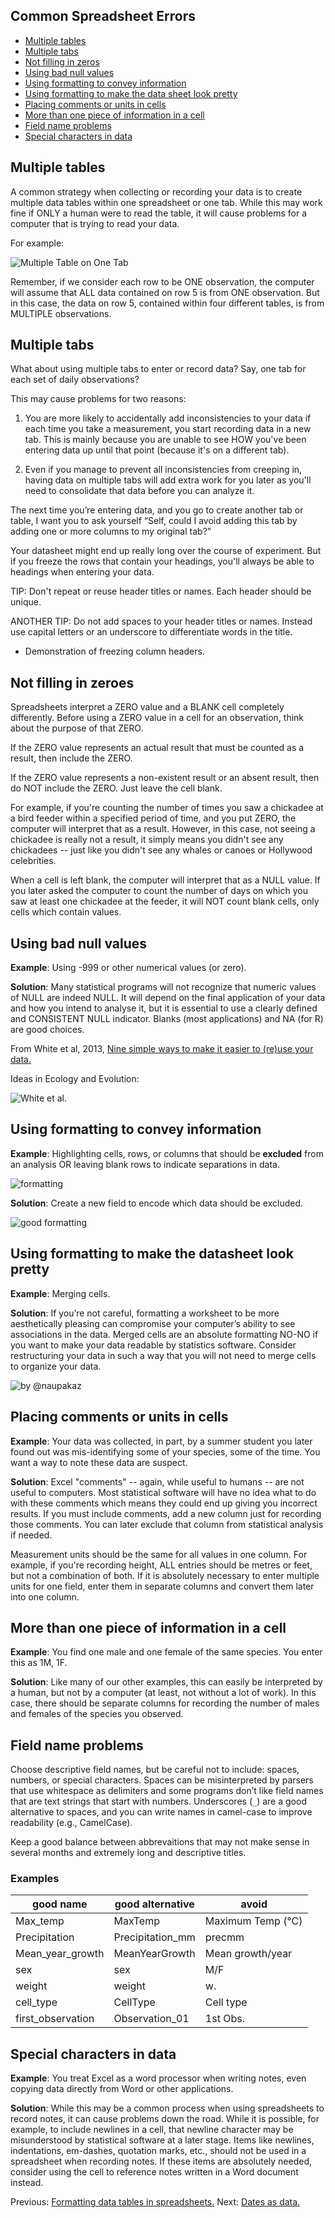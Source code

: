 ## Common Spreadsheet Errors

- [Multiple tables](#tables)
- [Multiple tabs](#tabs)
- [Not filling in zeros](#zeros)
- [Using bad null values](#null)
- [Using formatting to convey information](#formatting)
- [Using formatting to make the data sheet look pretty](#formatting_pretty)
- [Placing comments or units in cells](#units)
- [More than one piece of information in a cell](#info)
- [Field name problems](#field_name)
- [Special characters in data](#special)

<a name=tables></a>
## Multiple tables

A common strategy when collecting or recording your data is to create multiple data tables within
one spreadsheet or one tab. While this may work fine if ONLY a human were to read the table, it will cause problems for a computer that is trying to read your data.

For example:

![Multiple Table on One Tab](2_datasheet_example.jpg)

Remember, if we consider each row to be ONE observation, the computer will assume that ALL data contained on row 5 is from ONE observation. But in this case, the data on row 5, contained within four different tables, is from MULTIPLE observations.

<a name=tabs></a>
## Multiple tabs

What about using multiple tabs to enter or record data? Say, one tab for each set of daily observations?

This may cause problems for two reasons:

1. You are more likely to accidentally add inconsistencies to your data if each time you take a measurement, you start recording data in a new tab. This is mainly because you are unable to see HOW you've been entering data up until that point (because it's on a different tab).

2. Even if you manage to prevent all inconsistencies from creeping in, having data on multiple tabs will add extra work for you later as you'll need to consolidate that data before you can analyze it.

The next time you’re entering data, and you go to create another tab or table, I want you to ask yourself “Self, could I avoid adding this tab by adding one or more columns to my original tab?”

Your datasheet might end up really long over the course of experiment. But if you freeze the rows that contain your headings, you'll always be able to headings when entering your data.

TIP: Don't repeat or reuse header titles or names. Each header should be unique.

ANOTHER TIP: Do not add spaces to your header titles or names. Instead use capital letters or an underscore to differentiate words in the title.

- Demonstration of freezing column headers.

<a name=zeros></a>
## Not filling in zeroes

Spreadsheets interpret a ZERO value and a BLANK cell completely differently. Before using a ZERO value in a cell for an observation, think about the purpose of that ZERO. 

If the ZERO value represents an actual result that must be counted as a result, then include the ZERO.

If the ZERO value represents a non-existent result or an absent result, then do NOT include the ZERO. Just leave the cell blank.

For example, if you're counting the number of times you saw a chickadee at a bird feeder within a specified period of time, and you put ZERO, the computer will interpret that as a result. However, in this case, not seeing a chickadee is really not a result, it simply means you didn't see any chickadees -- just like you didn't see any whales or canoes or Hollywood celebrities.

When a cell is left blank, the computer will interpret that as a NULL value. If you later asked the computer to count the number of days on which you saw at least one chickadee at the feeder, it will NOT count blank cells, only cells which contain values.

<a name="null"></a>
## Using bad null values
**Example**: Using -999 or other numerical values (or zero).

**Solution**: Many statistical programs will not recognize that numeric values of NULL are indeed NULL. It will depend on the final application of your data and how you intend to analyse it, but it is essential to use a clearly defined and CONSISTENT NULL indicator. Blanks (most applications) and NA (for R) are good choices.

From White et al, 2013, [Nine simple ways to make it easier to (re)use your data.](http://library.queensu.ca/ojs/index.php/IEE/article/view/4608/4898) 

Ideas in Ecology and Evolution:

![White et al.](3_white_table_1.jpg)

<a name="formatting"></a>
## Using formatting to convey information
**Example**: Highlighting cells, rows, or columns that should be **excluded** from an analysis OR leaving blank rows to indicate separations in data.

![formatting](formatting.png)

**Solution**: Create a new field to encode which data should be excluded.

![good formatting](good_formatting.png)

<a name="formatting_pretty"></a>
## Using formatting to make the datasheet look pretty

**Example**: Merging cells.

**Solution**: If you’re not careful, formatting a worksheet to be more aesthetically pleasing can compromise your computer’s ability to see associations in the data. Merged cells are an absolute formatting NO-NO if you want to make your data readable by statistics software. Consider restructuring your data in such a way that you will not need to merge cells to organize your data.

![by @naupakaz](4_merged_cells.jpg)

<a name="units"></a>
## Placing comments or units in cells

**Example**: Your data was collected, in part, by a summer student you later found out was mis-identifying some of your species, some of the time. You want a way to note these data are suspect.

**Solution**: Excel "comments" -- again, while useful to humans -- are not useful to computers. Most statistical software will have no idea what to do with these comments which means they could end up giving you incorrect results. If you must include comments, add a new column just for recording those comments. You can later exclude that column from statistical analysis if needed.

Measurement units should be the same for all values in one column. For example, if you're recording height, ALL entries should be metres or feet, but not a combination of both. If it is absolutely necessary to enter multiple units for one field, enter them in separate columns and convert them later into one column.

<a name="info"></a>
## More than one piece of information in a cell

**Example**: You find one male and one female of the same species. You enter this as 1M, 1F.

**Solution**: Like many of our other examples, this can easily be interpreted by a human, but not by a computer (at least, not without a lot of work). In this case, there should be separate columns for recording the number of males and females of the species you observed.

<a name="field_name"></a>
## Field name problems
Choose descriptive field names, but be careful not to include: spaces, numbers, or special characters. Spaces can be misinterpreted by parsers that use whitespace as delimiters and some programs don’t like field names that are text strings that start with numbers.
Underscores (`_`) are a good alternative to spaces, and you can write names in camel-case to improve readability (e.g., CamelCase). 

Keep a good balance between abbrevaitions that may not make sense in several months and extremely long and descriptive titles.

### Examples

**good name** | **good alternative** | **avoid**
------------- | -------------------- | ---------
Max_temp     | MaxTemp              | Maximum Temp (°C)
Precipitation | Precipitation_mm | precmm
Mean_year_growth | MeanYearGrowth | Mean growth/year
sex | sex | M/F
weight | weight | w.
cell_type | CellType | Cell type
first_observation | Observation_01 | 1st Obs.

<a name="special"></a>
## Special characters in data

**Example**: You treat Excel as a word processor when writing notes, even copying data directly from Word or other applications.

**Solution**: While this may be a common process when using spreadsheets to record notes, it can cause problems down the road. While it is possible, for example, to include newlines in a cell, that newline character may be misunderstood by statistical software at a later stage. Items like newlines, indentations, em-dashes, quotation marks, etc., should not be used in a spreadsheet when recording notes. If these items are absolutely needed, consider using the cell to reference notes written in a Word document instead. 

Previous: [Formatting data tables in spreadsheets.](01-format-data.md) Next: [Dates as data.](03-dates-as-data.md)
